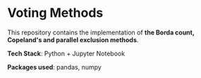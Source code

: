 # Voting Methods

This repository contains the implementation of **the Borda count, Copeland's and parallel exclusion methods**.

**Tech Stack**: Python + Jupyter Notebook

**Packages used**: pandas, numpy
